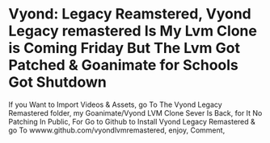 # Vyond: Legacy Reamstered, Vyond Legacy remastered Is My Lvm Clone is Coming Friday But The Lvm Got Patched & Goanimate for Schools Got Shutdown 
If you Want to Import Videos & Assets, go To The Vyond Legacy Remastered folder, my Goanimate/Vyond LVM Clone Sever Is Back, for It
No Patching In Public, For Go to Github to Install Vyond Legacy Remastered & go To wwww.github.com/vyondlvmremastered, enjoy, Comment,
